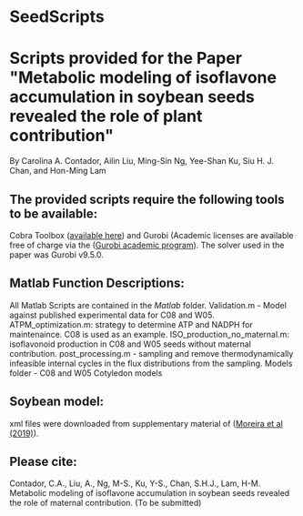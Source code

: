 # SeedScripts
# Scripts provided for the Paper "Metabolic modeling of isoflavone accumulation in soybean seeds revealed the role of plant contribution"
By Carolina A. Contador, Ailin Liu, Ming-Sin Ng, Yee-Shan Ku, Siu H. J. Chan, and Hon-Ming Lam 

## The provided scripts require the following tools to be available:

Cobra Toolbox ([available here](https://github.com/opencobra/cobratoolbox)) and Gurobi (Academic licenses are available free of charge via the ([Gurobi academic program](https://www.gurobi.com/academia/academic-program-and-licenses/)). The solver used in the paper was Gurobi v9.5.0.  


## Matlab Function Descriptions:
All Matlab Scripts are contained in the *Matlab* folder.
Validation.m - Model against published experimental data for C08 and W05.
ATPM_optimization.m: strategy to determine ATP and NADPH for maintenaince. C08 is used as an example.
ISO_production_no_maternal.m: isoflavonoid production in C08 and W05 seeds without maternal contribution.
post_processing.m - sampling and remove thermodynamically infeasible internal cycles in the flux distributions from the sampling.
Models folder - C08 and W05 Cotyledon models


## Soybean model:
xml files were downloaded from supplementary material of ([Moreira et al (2019)](https://doi.org/10.1104/pp.19.00122)).

## Please cite:
Contador, C.A., Liu, A., Ng, M-S., Ku, Y-S., Chan, S.H.J., Lam, H-M. Metabolic modeling of isoflavone accumulation in soybean seeds revealed the role of maternal contribution. (To be submitted)
